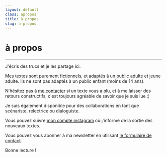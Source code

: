 ```yaml
---
layout: default
class: apropos
title: à propos
slug: a-propos
---
```


# à propos
---

J'écris des trucs et je les partage ici.

Mes textes sont purement fictionnels, et adaptés à un public adulte et jeune adulte. Ils ne sont pas adaptés à un public enfant (moins de 14 ans).

N'hésitez pas à [me contacter](/pages/contact.html) si un texte vous a plu, et à me laisser des retours constructifs, c'est toujours agréable de savoir que je suis lue :)

Je suis également disponible pour des collaborations en tant que scénariste, relectrice ou dialoguiste.

Vous pouvez suivre [mon compte instagram](https://www.instagram.com/toutlemondefaitsemblant/) où j'informe de la sortie des nouveaux textes.

Vous pouvez vous abonner à ma newsletter en utilisant [le formulaire de contact](/pages/contact.html).

Bonne lecture !
